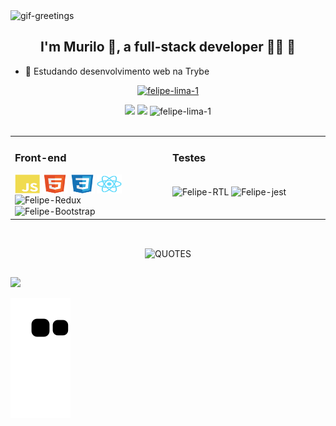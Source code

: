 <img src="https://rishavanand.github.io/static/images/greetings.gif" alt="gif-greetings"/>

<h2 align="center">I'm Murilo 👋, a full-stack developer 👨‍💻 🚀</h2>

- 🌱 Estudando desenvolvimento web na Trybe

<div align="center">
  <p> <a href="https://github.com/ryo-ma/github-profile-trophy"><img src="https://github-profile-trophy.vercel.app/?username=felipe-lima-1&theme=darkhub" alt="felipe-lima-1" /></a> </p>
  <img height="180em" src="https://github-readme-stats.vercel.app/api?username=felipe-lima-1&show_icons=true&theme=chartreuse-dark&include_all_commits=true&count_private=true"/>
  <img height="180em" src="https://github-readme-stats.vercel.app/api/top-langs/?username=felipe-lima-1&layout=compact&langs_count=7&theme=chartreuse-dark"/>
  <img height="180em" src="https://github-readme-streak-stats.herokuapp.com?user=felipe-lima-1&theme=highcontrast&date_format=j%20M%5B%20Y%5D&fire=DD2727)](https://git.io/streak-stats" alt="felipe-lima-1" /><br/>
</div>

<div align="center" style="display: inline-block"><br>
<table><tr><td valign="top" width="49%"> 
<h3>Front-end</h3>
  <img align="center" alt="Felipe-Js" height="30" width="40" src="https://raw.githubusercontent.com/devicons/devicon/master/icons/javascript/javascript-plain.svg">
  <img align="center" alt="Felipe-HTML" height="30" width="40" src="https://raw.githubusercontent.com/devicons/devicon/master/icons/html5/html5-original.svg">
  <img align="center" alt="Felipe-CSS" height="30" width="40" src="https://raw.githubusercontent.com/devicons/devicon/master/icons/css3/css3-original.svg">
  <img align="center" alt="Felipe-Reactjs" height="30" width="40" src="https://raw.githubusercontent.com/devicons/devicon/master/icons/react/react-original.svg">
  <img align="center" alt="Felipe-Redux" height="30" width="40" src="https://cdn.jsdelivr.net/gh/devicons/devicon/icons/redux/redux-original.svg">
  <img align="center" alt="Felipe-Bootstrap" height="30" width="40" src="https://cdn.jsdelivr.net/gh/devicons/devicon/icons/bootstrap/bootstrap-original-wordmark.svg">
</div>
</td><td valign="top" width="49%">
<h3>Testes</h3>
<div align="center" style="display: inline-block"><br>
  <img align="center" alt="Felipe-RTL" height="30" width="40" src="https://testing-library.com/img/octopus-128x128.png">
  <img align="center" alt="Felipe-jest" height="30" width="40" src="https://cdn.jsdelivr.net/gh/devicons/devicon/icons/jest/jest-plain.svg">
</div>
</td></tr></table>  
</div>

  ##
  
 <div align="center">
 
 ![QUOTES](https://quotier.vercel.app/quote)
 </div>
 
  ##
 
<div> 
  <a href="https://www.linkedin.com/in/luiz-felipe-lima1/" target="_blank"><img src="https://img.shields.io/badge/-LinkedIn-%230077B5?style=for-the-badge&logo=linkedin&logoColor=white" target="_blank"></a> 
 
  ![Snake animation](https://github.com/felipe-lima-1/felipe-lima-1/blob/output/github-contribution-grid-snake.svg)
</div>

